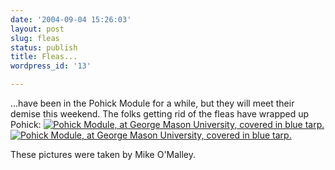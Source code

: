 ```yaml
---
date: '2004-09-04 15:26:03'
layout: post
slug: fleas
status: publish
title: Fleas...
wordpress_id: '13'

---
```


...have been in the Pohick Module for a while, but they will meet their demise this weekend. The folks getting rid of the fleas have wrapped up Pohick:
[![Pohick Module, at George Mason University, covered in blue tarp.](/i/images/pohick1.jpg)](/i/images/pohick1_big.jpg)
[![Pohick Module, at George Mason University, covered in blue tarp.](/i/images/pohick2.jpg)](/i/images/pohick2_big.jpg)


These pictures were taken by Mike O'Malley.
